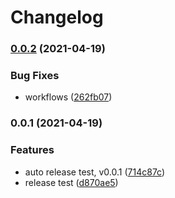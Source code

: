 # Changelog

### [0.0.2](https://www.github.com/bythewood/netmon/compare/v0.0.1...v0.0.2) (2021-04-19)


### Bug Fixes

* workflows ([262fb07](https://www.github.com/bythewood/netmon/commit/262fb0745271ed56d9b0462830f0d755d8410aa9))

### 0.0.1 (2021-04-19)


### Features

* auto release test, v0.0.1 ([714c87c](https://www.github.com/bythewood/netmon/commit/714c87c3ce88189ea7a3823bafaaae8ff22bf5df))
* release test ([d870ae5](https://www.github.com/bythewood/netmon/commit/d870ae51679f01bd877c36c854b5020d6e5e6506))
